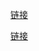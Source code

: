 [链接](https://www.jianshu.com/p/7de00c73a2bb)

[链接](http://blog.csdn.net/chenyufeng1991/article/details/50492626)
